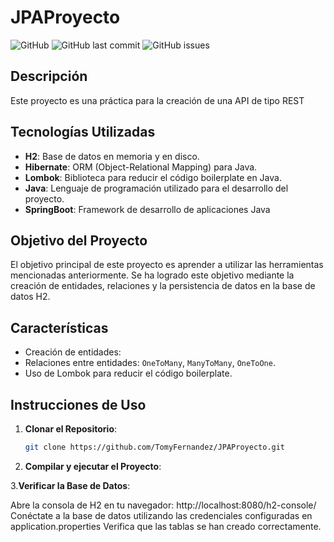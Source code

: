 # JPAProyecto

![GitHub](https://img.shields.io/github/license/TomyFernandez/JPAProyecto)
![GitHub last commit](https://img.shields.io/github/last-commit/TomyFernandez/JPAProyecto)
![GitHub issues](https://img.shields.io/github/issues/TomyFernandez/JPAProyecto)

## Descripción

Este proyecto es una práctica para la creación de una API de tipo REST

## Tecnologías Utilizadas

- **H2**: Base de datos en memoria y en disco.
- **Hibernate**: ORM (Object-Relational Mapping) para Java.
- **Lombok**: Biblioteca para reducir el código boilerplate en Java.
- **Java**: Lenguaje de programación utilizado para el desarrollo del proyecto.
- **SpringBoot**: Framework de desarrollo de aplicaciones Java
## Objetivo del Proyecto

El objetivo principal de este proyecto es aprender a utilizar las herramientas mencionadas anteriormente. Se ha logrado este objetivo mediante la creación de entidades, relaciones y la persistencia de datos en la base de datos H2.

## Características

- Creación de entidades: 
- Relaciones entre entidades: `OneToMany`, `ManyToMany`, `OneToOne`.
- Uso de Lombok para reducir el código boilerplate.

## Instrucciones de Uso

1. **Clonar el Repositorio**:
   ```sh
   git clone https://github.com/TomyFernandez/JPAProyecto.git
2. **Compilar y ejecutar el Proyecto**:

3.**Verificar la Base de Datos**:

Abre la consola de H2 en tu navegador: http://localhost:8080/h2-console/
Conéctate a la base de datos utilizando las credenciales configuradas en application.properties
Verifica que las tablas se han creado correctamente.



